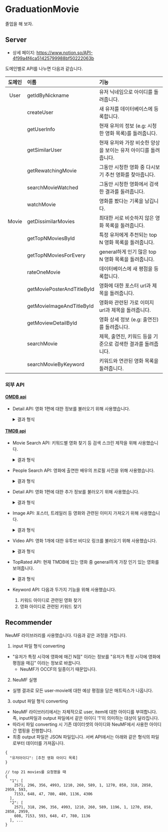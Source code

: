 # GraduationMovie

졸업을 해 보자.

## Server
- 상세 페이지: https://www.notion.so/API-4f99a4f4ca51425799988bf50222063b

도메인별로 API를 나누면 다음과 같습니다.

|도메인|이름|기능|
|:---:|:---|:---|
|User| getIdByNickname| 유저 닉네임으로 아이디를 돌려줍니다. |
| | createUser| 새 유저를 데이터베이스에 등록합니다. |
| | getUserInfo| 현재 유저의 정보 (e.g: 시청한 영화 목록)를 돌려줍니다. |
| | getSimilarUser| 현재 유저와 가장 비슷한 양상을 보이는 유저 아이디를 돌려줍니다. |
| | getRewatchingMovie| 그동안 시청한 영화 중 다시보기 추천 영화를 찾아줍니다. |
| | searchMovieWatched| 그동안 시청한 영화에서 검색한 결과를 돌려줍니다. |
| | watchMovie| 영화를 봤다는 기록을 남깁니다. |
|Movie |  getDissimilarMovies| 최대한 서로 비슷하지 않은 영화 목록을 돌려줍니다. |
| |  getTopNMoviesById| 특정 유저에게 추천되는 top N 영화 목록을 돌려줍니다. |
| |  getTopNMoviesForEvery| general하게 인기 많은 top N 영화 목록을 돌려줍니다. |
| |  rateOneMovie| 데이터베이스에 새 평점을 등록합니다. |
| |  getMoviePosterAndTitleById| 영화에 대한 포스터 url과 제목을 돌려줍니다. |
| |  getMovieImageAndTitleById| 영화와 관련된 가로 이미지 url과 제목을 돌려줍니다. |
| |  getMoviewDetailById| 영화 상세 정보 (e.g: 출연진)를 돌려줍니다. |
| |  searchMovie| 제목, 출연진, 키워드 등을 기준으로 검색한 결과를 돌려줍니다. |
| |  searchMovieByKeyword| 키워드와 연관된 영화 목록을 돌려줍니다. |

### 외부 API

#### [OMDB api](https://www.omdbapi.com/)
- Detail API: 영화 1편에 대한 정보를 불러오기 위해 사용했습니다.
  <details>
  <summary>결과 형식</summary>

  ```
  {
    "Genre": "Drama, Music",
    "Director": "Bertrand Tavernier",
    "Writer": "David Rayfiel (screenplay), Bertrand Tavernier (screenplay), Colo Tavernier (French translation)",
    "Actors": "Dexter Gordon, François Cluzet, Gabrielle Haker, Sandra Reaves-Phillips",
    "Plot": "A troubled, but talented musician flees the US to escape his problems, finding refuge and support in Paris.",
    "Awards": "Won 1 Oscar. Another 10 wins & 12 nominations.",
    "Poster": "https://m.media-amazon.com/images/M/MV5BYzBlNThhNTctYmE4YS00YzM5LWEwZTAtODlkN2IyNWYwOWM4XkEyXkFqcGdeQXVyNzc5MjA3OA@@._V1_SX300.jpg",
    "Production": "Little Bear [fr]",
  }
  ```

  </details>
  
#### [TMDB api](https://developers.themoviedb.org/3/getting-started/introduction)
- Movie Search API: 키워드별 영화 찾기 등 검색 스크린 제작을 위해 사용했습니다.
  <details>
  <summary>결과 형식</summary>

  ```
  {
    "page": 1, // 현재 페이지
    "results": [ // 20개씩
      {
        "adult": false,
        "backdrop_path": "/h8C7KZwCJO5DN7jPifc7AoIjx7k.jpg",
        "genre_ids": [
          16,
          35,
          10751,
          12
        ],
        "id": 14160,
        "original_language": "en",
        "original_title": "Up",
        "overview": "Carl Fredricksen spent his entire life dreaming of exploring the globe and experiencing life to its fullest. But at age 78, life seems to have passed him by, until a twist of fate (and a persistent 8-year old Wilderness Explorer named Russell) gives him a new lease on life.",
        "popularity": 85.195,
        "poster_path": "/eAdO0qa9m0NFSVLZ26PvCwmPlsr.jpg",
        "release_date": "2009-05-28",
        "title": "Up",
        "video": false,
        "vote_average": 7.9,
        "vote_count": 15965
      }, ...
    ],
    "total_pages": 187,
    "total_results": 3736
  }
  ```
  
  </details>

- People Search API: 영화에 출연한 배우의 프로필 사진을 위해 사용했습니다.
  <details>
  <summary>결과 형식</summary>

  ```
  {
    "page": 1,
    "results": [
      "adult": false,
      "gender": 0,
      "id": 77135,
      "known_for": [],
      "known_for_department": "Acting",
      "name": "Dexter Gordon",
      "popularity": 0.982,
      "profile_path": "/uXZ3KegarfYWQ7ANQq7hFKbXpg2.jpg"
    ],
    "total_pages": 1,
    "total_results": 2
  }
  ```
  
  </details>

- Detail API: 영화 1편에 대한 추가 정보를 불러오기 위해 사용했습니다.

  <details>
  <summary>결과 형식</summary>

  ```
  {
    "backdrop_path": "/u546kDNwrZ1ii6q8NqqQgHwRvoW.jpg",
    "overview": "A rich woman and a calculating insurance agent plot to kill her unsuspecting husband after he signs a double indemnity policy. Against a backdrop of distinctly Californian settings, the partners in crime plan the perfect murder to collect the insurance, which pays double if the death is accidental.",
    "poster_path": "/3FxPFG4IEg1kX00oAJn7L06GoCS.jpg",
    "tagline": "From the moment they met it was murder!",
    "title": "Double Indemnity",
    "vote_average": 8.2,
    "vote_count": 1177
  }
  ```
  
  </summary>

- Image API: 포스터, 트레일러 등 영화와 관련된 이미지 가져오기 위해 사용했습니다.
  <details>
  <summary>결과 형식</summary>

  ```
  {
    "backdrops": [
      {
        "aspect_ratio": 1.778,
        "height": 1152,
        "iso_639_1": null,
        "file_path": "/miOnymJ0dN2psWBB8Vleo3fUyrc.jpg",
        "vote_average": 5.456,
        "vote_count": 7,
        "width": 2048
      }, ...
    ],
    "id": 607259,
    "posters": [
      {
        "aspect_ratio": 0.667,
        "height": 750,
        "iso_639_1": "en",
        "file_path": "/pR2fzm82fl0giommpo310LBOMbV.jpg",
        "vote_average": 5.522,
        "vote_count": 4,
        "width": 500
      }, ...
    ]
  }
  ```
  
  </details>

- Video API: 영화 1개에 대한 유투브 비디오 링크를 불러오기 위해 사용했습니다.
  <details>
  <summary>결과 형식</summary>
  
  ```
  // 찾았을 때
  {
    "id": 607259,
    "results": [
      {
        "id": "6099d075efd3c2003c96ff81",
        "iso_639_1": "en",
        "iso_3166_1": "US",
        "key": "T3mwUEoZdrI",
        "name": "Official Trailer",
        "site": "YouTube",
        "size": 1080,
        "type": "Trailer"
      }
    ]
  }

  // 못 찾았을 때 & 잘못된 요청일 때
  {
    "success": false,
    "status_code": 34,
    "status_message": "The resource you requested could not be found."
  }
  ```
  
  </details>

- TopRated API: 현재 TMDB에 있는 영화 중 general하게 가장 인기 있는 영화를 보여줍니다.

  <details>
  <summary>결과 형식</summary>

  ```
  {
    "page": 1,
    "results": [
      {
        "adult": false,
        "backdrop_path": "/gNBCvtYyGPbjPCT1k3MvJuNuXR6.jpg",
        "genre_ids": [
          35,
          18,
          10749
        ],
        "id": 19404,
        "original_language": "hi",
        "original_title": "दिलवाले दुल्हनिया ले जायेंगे",
        "overview": "Raj is a rich, carefree, happy-go-lucky second generation NRI. Simran is the daughter of Chaudhary Baldev Singh, who in spite of being an NRI is very strict about adherence to Indian values. Simran has left for India to be married to her childhood fiancé. Raj leaves for India with a mission at his hands, to claim his lady love under the noses of her whole family. Thus begins a saga.",
        "popularity": 16.317,
        "poster_path": "/2CAL2433ZeIihfX1Hb2139CX0pW.jpg",
        "release_date": "1995-10-20",
        "title": "Dilwale Dulhania Le Jayenge",
        "video": false,
        "vote_average": 8.7,
        "vote_count": 3007
      },
    ], // 20개씩
    "total_pages": 444,
    "total_results": 8879
  }
  ```
  
  </details>

- Keyword API: 다음과 두가지 기능을 위해 사용했습니다.
  1. 키워드 아이디로 관련된 영화 찾기
  2. 영화 아이디로 관련된 키워드 찾기

## Recommender
NeuMF 라이브러리를 사용했습니다. 다음과 같은 과정을 거칩니다.

1. input 파일 형식 converting
  - "유저가 특정 시각에 영화에 매긴 N점" 이라는 정보를 "유저가 특정 시각에 영화에 평점을 매김" 이라는 정보로 바꿉니다.
    - NeuMF가 OCCF의 일종이기 때문입니다.
2. NeuMF 실행
  - 실행 결과로 모든 user-movie에 대한 예상 평점을 담은 매트릭스가 나옵니다.
3. output 파일 형식 converting
  - NeuMF 라이브러리에서는 자체적으로 user, item에 대한 아이디를 부여합니다. 즉, input파일과 output 파일에서 같은 아이디 '1'이 의미하는 대상이 달라집니다.
  - 따라서 파일 converting 시 기존 데이터셋의 아이디와 NeuMF에서 사용한 아이디 간 맵핑을 진행합니다.
  - 최종 output 파일은 JSON 파일입니다. 서버 API에서는 아래와 같은 형식의 파일로부터 데이터를 가져옵니다.
  
  ```
  {
    "유저아이디": [추천 영화 아이디 목록]
  }
  
  // top 21 movies를 요청했을 때
  {
    "1": [
      2571, 296, 356, 4993, 1210, 260, 589, 1, 1270, 858, 318, 2858, 2959, 593,
      7153, 648, 47, 780, 480, 1136, 4306
    ],
    "2": [
      2571, 318, 296, 356, 4993, 1210, 260, 589, 1196, 1, 1270, 858, 2858, 2959,
      608, 7153, 593, 648, 47, 780, 1136
    ], ...
  }
  ```

